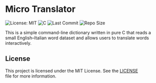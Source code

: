 # Micro Translator

![License: MIT](https://img.shields.io/badge/License-MIT-yellow.svg)
![C](https://img.shields.io/badge/C-Programming%20Language-brightgreen)
![Last Commit](https://img.shields.io/github/last-commit/fabydag19/micro_translator)
![Repo Size](https://img.shields.io/github/repo-size/fabydag19/micro_translator)

This is a simple command-line dictionary written in pure C that reads a small English–Italian word dataset and allows users to translate words interactively.

## License

This project is licensed under the MIT License. See the [LICENSE](LICENSE) file for more information.
